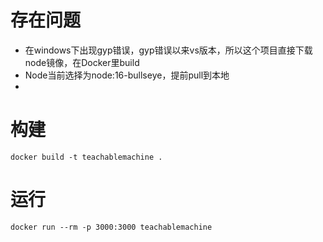 # 存在问题
- 在windows下出现gyp错误，gyp错误以来vs版本，所以这个项目直接下载node镜像，在Docker里build
- Node当前选择为node:16-bullseye，提前pull到本地
- 


# 构建

```
docker build -t teachablemachine .

```
# 运行
```
docker run --rm -p 3000:3000 teachablemachine
```